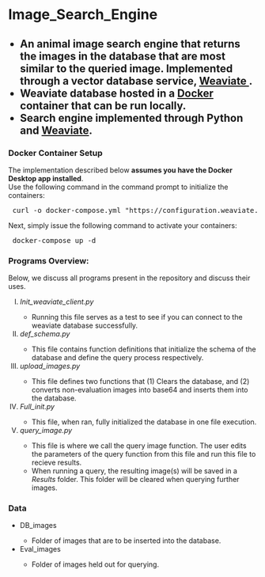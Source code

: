 # Image_Search_Engine
<ul>
<h2>
  <li> An animal image search engine that returns the images in the database that are most similar to the queried image. Implemented through a vector database service, <u> Weaviate </u>. </li>
  <li> Weaviate database hosted in a <u>Docker</u> container that can be run locally. </li>
  <li> Search engine implemented through Python and <u>Weaviate</u>.</li>
</h2>
</ul>

<h3> Docker Container Setup </h3>
The implementation described below <b>assumes you have the Docker Desktop app installed</b>. <br>
Use the following command in the command prompt to initialize the containers: <br>
<pre> curl -o docker-compose.yml "https://configuration.weaviate.io/v2/docker-compose/docker-compose.yml?generative_anyscale=false&generative_aws=false&generative_cohere=false&generative_mistral=false&generative_openai=false&generative_palm=false&image_neural_model=pytorch-resnet50&media_type=image&modules=modules&ref2vec_centroid=false&reranker_cohere=false&reranker_transformers=false&runtime=docker-compose&weaviate_version=v1.24.10&weaviate_volume=no-volume" </pre>
Next, simply issue the following command to activate your containers:
<pre> docker-compose up -d </pre>

<h3>Programs Overview:</h3> 
Below, we discuss all programs present in the repository and discuss their uses. <br>
<ol type ="I">
  <li> <var>Init_weaviate_client.py</var></li>
    <ul>
      <li> Running this file serves as a test to see if you can connect to the weaviate database successfully.</li>
    </ul>
  <li> <var>def_schema.py</var></li>
    <ul>
      <li> This file contains function definitions that initialize the schema of the database and define the query process respectively.</li>
    </ul>
  <li><var>upload_images.py</var></li>
    <ul>
      <li>This file defines two functions that (1) Clears the database, and (2) converts non-evaluation images into base64 and inserts them into the database.</li>
    </ul>
  <li><var>Full_init.py</var></li>
    <ul>
      <li>This file, when ran, fully initialized the database in one file execution.</li>
    </ul>
  <li><var>query_image.py</var></li>
    <ul>
      <li>This file is where we call the query image function. The user edits the parameters of the query function from this file and run this file to recieve results.</li>
      <li>When running a query, the resulting image(s) will be saved in a <var> Results </var> folder. This folder will be cleared when querying further images. </li>
    </ul>
</ol>

<h3>Data</h3>
<ul>
  <li>DB_images</li>
  <ul>
    <li>Folder of images that are to be inserted into the database.</li>
  </ul>
  <li>Eval_images</li>
  <ul>
    <li>Folder of images held out for querying.</li>
  </ul>
</ul>



